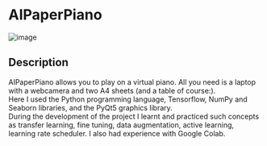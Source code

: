 # AIPaperPiano

![image](https://user-images.githubusercontent.com/93164951/229936294-8d106dc2-3cac-48f5-8b07-7991d111f2ec.png)

## Description
AIPaperPiano allows you to play on a virtual piano. All you need is a laptop with a webcamera and two A4 sheets (and a table of course:). <br />
Here I used the Python programming language, Tensorflow, NumPy and Seaborn libraries, and the PyQt5 graphics library. <br />
During the development of the project I learnt and practiced such concepts as transfer learning, fine tuning, data augmentation, active learning, learning rate scheduler. I also had experience with Google Colab.
